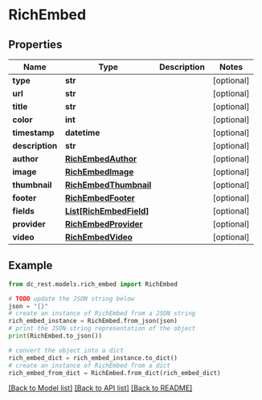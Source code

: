 # RichEmbed


## Properties

Name | Type | Description | Notes
------------ | ------------- | ------------- | -------------
**type** | **str** |  | [optional] 
**url** | **str** |  | [optional] 
**title** | **str** |  | [optional] 
**color** | **int** |  | [optional] 
**timestamp** | **datetime** |  | [optional] 
**description** | **str** |  | [optional] 
**author** | [**RichEmbedAuthor**](RichEmbedAuthor.md) |  | [optional] 
**image** | [**RichEmbedImage**](RichEmbedImage.md) |  | [optional] 
**thumbnail** | [**RichEmbedThumbnail**](RichEmbedThumbnail.md) |  | [optional] 
**footer** | [**RichEmbedFooter**](RichEmbedFooter.md) |  | [optional] 
**fields** | [**List[RichEmbedField]**](RichEmbedField.md) |  | [optional] 
**provider** | [**RichEmbedProvider**](RichEmbedProvider.md) |  | [optional] 
**video** | [**RichEmbedVideo**](RichEmbedVideo.md) |  | [optional] 

## Example

```python
from dc_rest.models.rich_embed import RichEmbed

# TODO update the JSON string below
json = "{}"
# create an instance of RichEmbed from a JSON string
rich_embed_instance = RichEmbed.from_json(json)
# print the JSON string representation of the object
print(RichEmbed.to_json())

# convert the object into a dict
rich_embed_dict = rich_embed_instance.to_dict()
# create an instance of RichEmbed from a dict
rich_embed_from_dict = RichEmbed.from_dict(rich_embed_dict)
```
[[Back to Model list]](../README.md#documentation-for-models) [[Back to API list]](../README.md#documentation-for-api-endpoints) [[Back to README]](../README.md)


